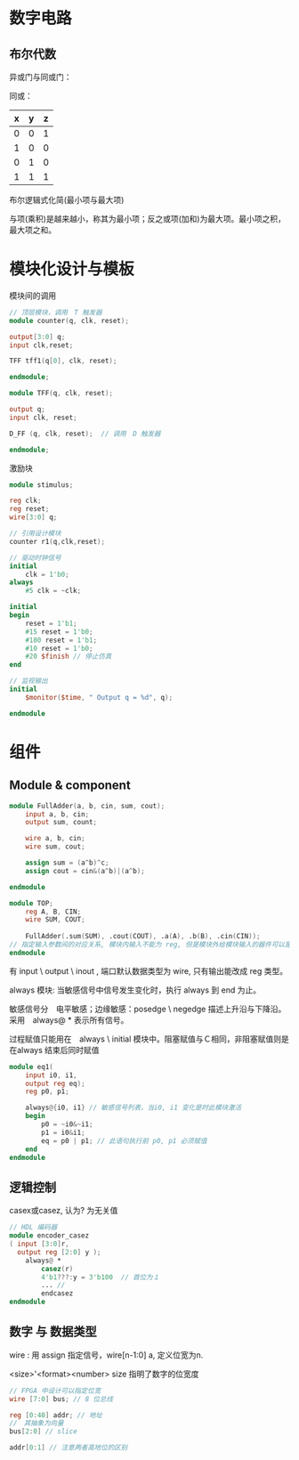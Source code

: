 # 数字电路

## 布尔代数

异或门与同或门：

同或：

x | y | z |
:-:|:-:|:-:|
0 | 0 | 1 |
1 | 0 | 0 |
0 | 1 | 0 |
1 | 1 | 1 |

布尔逻辑式化简(最小项与最大项)

与项(乘积)是越来越小，称其为最小项；反之或项(加和)为最大项。最小项之积，最大项之和。

# 模块化设计与模板

模块间的调用

```Verilog
// 顶层模块，调用　T 触发器
module counter(q, clk, reset);

output[3:0] q;
input clk,reset;

TFF tff1(q[0], clk, reset);

endmodule;

module TFF(q, clk, reset);

output q;
input clk, reset;

D_FF (q, clk, reset);  // 调用　D 触发器

endmodule;
```

激励块

```Verilog
module stimulus;

reg clk;
reg reset;
wire[3:0] q;

// 引用设计模块
counter r1(q,clk,reset);

// 驱动时钟信号
initial
	clk = 1'b0;
always
	#5 clk = ~clk;

initial
begin
	reset = 1'b1;
	#15 reset = 1'b0;
	#180 reset = 1'b1;
	#10 reset = 1'b0;
	#20 $finish // 停止仿真
end

// 监视输出
initial
	$monitor($time, " Output q = %d", q);

endmodule
```

# 组件

## Module & component

```Verilog
module FullAdder(a, b, cin, sum, cout);
	input a, b, cin;
	output sum, count;

	wire a, b, cin;
	wire sum, cout;

	assign sum = (a^b)^c;
	assign cout = cin&(a^b)|(a^b);

endmodule

module TOP;
	reg A, B, CIN;
	wire SUM, COUT;
	
	FullAdder(.sum(SUM), .cout(COUT), .a(A), .b(B), .cin(CIN));
// 指定输入参数间的对应关系, 模块内输入不能为 reg, 但是模块外给模块输入的器件可以是　reg
endmodule
```

有 input \ output \ inout , 端口默认数据类型为 wire, 只有输出能改成 reg 类型。

always 模块: 当敏感信号中信号发生变化时，执行 always 到 end 为止。

敏感信号分　电平敏感；边缘敏感：posedge \ negedge 描述上升沿与下降沿。采用　always@ * 表示所有信号。

过程赋值只能用在　always \ initial 模块中。阻塞赋值与Ｃ相同，非阻塞赋值则是在always 结束后同时赋值

```Verilog
module eq1(
	input i0, i1,
	output reg eq);
	reg p0, p1;

	always@{i0, i1} // 敏感信号列表，当i0, i1 变化是时此模块激活
	begin
		p0 = ~i0&~i1;
		p1 = i0&i1;
		eq = p0 | p1; // 此语句执行前 p0, p1 必须赋值
	end
endmodule
```

## 逻辑控制

casex或casez, 认为? 为无关值

```Verilog
// HDL 编码器
module encoder_casez
( input [3:0]r,
  output reg [2:0] y );
	always@ *
		casez(r)
		4'b1???:y = 3'b100  // 首位为１
		... //
		endcasez
endmodule
```

## 数字 与 数据类型

wire : 用 assign 指定信号，wire[n-1:0] a,  定义位宽为n.

\<size>'\<format>\<number> size 指明了数字的位宽度

```Verilog
// FPGA 中设计可以指定位宽
wire [7:0] bus; // 8 位总线

reg [0:40] addr; // 地址
//　其抽象为向量
bus[2:0] // slice

addr[0:1] // 注意两者高地位的区别
```
